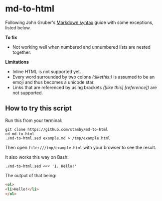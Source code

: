 # md-to-html

Following John Gruber's [Markdown syntax](https://daringfireball.net/projects/markdown/syntax) guide with some exceptions, listed below.

**To fix**

 - Not working well when numbered and unnumbered lists are nested together.

**Limitations**

 - Inline HTML is not supported yet.
 - Every word surrounded by two colons *(:likethis:)* is assumed to be an emoji and thus becomes a unicode star.
 - Links that are referenced by using brackets *(\[like this\] \[reference\])* are not supported.

## How to try this script

Run this from your terminal:

```shell
git clone https://github.com/stamby/md-to-html
cd md-to-html
./md-to-html.sed example.md > /tmp/example.html
```

Then open `file:///tmp/example.html` with your browser to see the result.

It also works this way on Bash:

```shell
./md-to-html.sed <<< '1. Hello!'
```

The output of that being:

```html
<ol>
<li>Hello!</li>
</ol>
```
